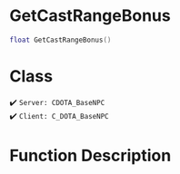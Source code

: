 # GetCastRangeBonus
```lua
float GetCastRangeBonus()
```
# Class
✔️ `Server: CDOTA_BaseNPC`  
✔️ `Client: C_DOTA_BaseNPC`  

# Function Description

